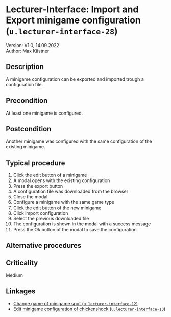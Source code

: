 # Lecturer-Interface: Import and Export minigame configuration (`u.lecturer-interface-28`)


Version: V1.0, 14.09.2022 \
Author: Max Kästner

## Description

A minigame configuration can be exported and imported trough a configuration file.

## Precondition

At least one minigame is configured.

## Postcondition

Another minigame was configured with the same configuration of the existing minigame.

## Typical procedure

1. Click the edit button of a minigame
2. A modal opens with the existing configuration
3. Press the export button
4. A configuration file was downloaded from the browser
5. Close the modal
6. Configure a minigame with the same game type
7. Click the edit button of the new minigame
8. Click import configuration
9. Select the previous downloaded file
10. The configuration is shown in the modal with a success message
11. Press the Ok button of the modal to save the configuration


## Alternative procedures



## Criticality

Medium

## Linkages

- [Change game of minigame spot (`u.lecturer-interface-12`)](u-lecturer-interface-12-change-game-of-minigame.md)
- [Edit minigame configuration of chickenshock (`u.lecturer-interface-13`)](u-lecturer-interface-13-edit-minigame-configuration-chickenshock.md)